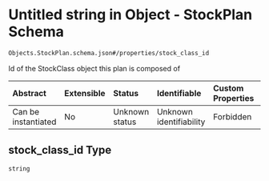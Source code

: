 # Untitled string in Object - StockPlan Schema

```txt
Objects.StockPlan.schema.json#/properties/stock_class_id
```

Id of the StockClass object this plan is composed of

| Abstract            | Extensible | Status         | Identifiable            | Custom Properties | Additional Properties | Access Restrictions | Defined In                                                                                  |
| :------------------ | :--------- | :------------- | :---------------------- | :---------------- | :-------------------- | :------------------ | :------------------------------------------------------------------------------------------ |
| Can be instantiated | No         | Unknown status | Unknown identifiability | Forbidden         | Allowed               | none                | [StockPlan.schema.json*](../../schema/objects/StockPlan.schema.json "open original schema") |

## stock_class_id Type

`string`

